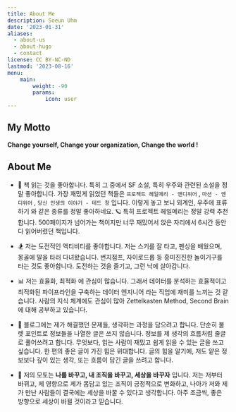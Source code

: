 ```yaml
---
title: About Me
description: Soeun Uhm
date: '2023-01-31'
aliases:
  - about-us
  - about-hugo
  - contact
license: CC BY-NC-ND
lastmod: '2023-08-16'
menu:
    main: 
        weight: -90
        params:
            icon: user
---
```


## My Motto 

**Change yourself, Change your organization, Change the world !**
## About Me

- 📖 책 읽는 것을 좋아합니다. 특히 그 중에서 SF 소설, 특히 우주와 관련된 소설을 정말 좋아합니다. 가장 재밌게 읽었던 책들은 `프로젝트 헤일메리 - 앤디위어` , `마션 - 앤디위어` , `당신 인생의 이야기 - 테드 창` 입니다. 이렇게 놓고 보니 외계인, 우주에 표류하기 와 같은 종류를 정말 좋아하네요. 🪐 특히 프로젝트 헤일메리는 정말 강력 추천합니다. 500페이지가 넘어가는 책이지만 너무 재밌어서 앉은 자리에서 6시간 동안 다 읽어버렸던 책입니다. 

- 🏂 저는 도전적인 액티비티를 좋아합니다. 저는 스키를 잘 타고, 펜싱을 배웠으며, 몽골에 말을 타러 다녀왔습니다. 번지점프, 자이로드롭 등 흥미진진한 놀이기구를 타는 것도 좋아합니다. 도전하는 것을 즐기고, 그런 낙에 살아갑니다.

- 📊 저는 효율화, 최적화 에 관심이 많습니다. 그래서 데이터를 분석하는 효율적이고 최적화된 파이프라인을 구축하는 데이터 엔지니어 라는 직업에 재미를 느끼는 것 같습니다. 사람의 지식 체계에도 관심이 많아 Zettelkasten Method, Second Brain 에 대해 공부하고 있습니다.

- 📝 블로그에는 제가 해결했던 문제들, 생각하는 과정을 담으려고 합니다. 단순히 불렛 포인트로 정보들을 나열한 글은 쓰지 않습니다. 정보를 제 생각의 흐름처럼 줄글로 풀어쓰려고 합니다. 무엇보다, 읽는 사람이 재밌고 쉽게 읽을 수 있는 글을 쓰고 싶습니다. 한 편의 좋은 글이 가진 힘은 위대합니다. 글의 힘을 알기에, 저도 얕은 정보보다 깊이 있는 생각, 또는 흐름이 담긴 글을 쓰려고 합니다.


- 💪 저의 모토는 **나를 바꾸고, 내 조직을 바꾸고, 세상을 바꾸자** 입니다. 저는 저부터 바뀌고, 제 영향으로 제가 몸담고 있는 조직이 긍정적으로 변화하고, 나아가 저와 제가 만난 사람들이 결국에는 세상을 바꿀 수 있다고 생각합니다. 아주 조금씩, 좋은 방향으로 세상이 바뀔 것이라고 믿습니다.
